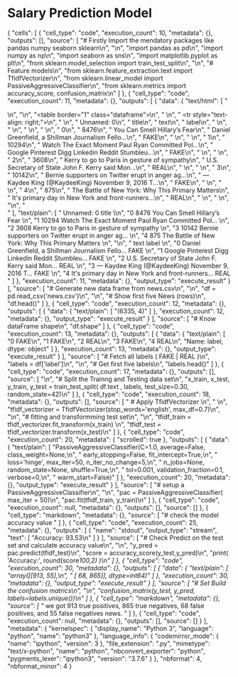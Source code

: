 # Salary Prediction Model
{
 "cells": [
  {
   "cell_type": "code",
   "execution_count": 10,
   "metadata": {},
   "outputs": [],
   "source": [
    "#  Firstly Import the mendatory packages like pandas numpy seaborn sklearn\n",
    "\n",
    "import pandas as pd\n",
    "import numpy as np\n",
    "import seaborn as sns\n",
    "import matplotlib.pyplot as plt\n",
    "from sklearn.model_selection import train_test_split\n",
    "\n",
    "# Feature models\n",
    "from sklearn.feature_extraction.text import TfidfVectorizer\n",
    "from sklearn.linear_model import PassiveAggressiveClassifier\n",
    "from sklearn.metrics import accuracy_score, confusion_matrix\n"
   ]
  },
  {
   "cell_type": "code",
   "execution_count": 11,
   "metadata": {},
   "outputs": [
    {
     "data": {
      "text/html": [
       "<div>\n",
       "<style scoped>\n",
       "    .dataframe tbody tr th:only-of-type {\n",
       "        vertical-align: middle;\n",
       "    }\n",
       "\n",
       "    .dataframe tbody tr th {\n",
       "        vertical-align: top;\n",
       "    }\n",
       "\n",
       "    .dataframe thead th {\n",
       "        text-align: right;\n",
       "    }\n",
       "</style>\n",
       "<table border=\"1\" class=\"dataframe\">\n",
       "  <thead>\n",
       "    <tr style=\"text-align: right;\">\n",
       "      <th></th>\n",
       "      <th>Unnamed: 0</th>\n",
       "      <th>title</th>\n",
       "      <th>text</th>\n",
       "      <th>label</th>\n",
       "    </tr>\n",
       "  </thead>\n",
       "  <tbody>\n",
       "    <tr>\n",
       "      <th>0</th>\n",
       "      <td>8476</td>\n",
       "      <td>You Can Smell Hillary’s Fear</td>\n",
       "      <td>Daniel Greenfield, a Shillman Journalism Fello...</td>\n",
       "      <td>FAKE</td>\n",
       "    </tr>\n",
       "    <tr>\n",
       "      <th>1</th>\n",
       "      <td>10294</td>\n",
       "      <td>Watch The Exact Moment Paul Ryan Committed Pol...</td>\n",
       "      <td>Google Pinterest Digg Linkedin Reddit Stumbleu...</td>\n",
       "      <td>FAKE</td>\n",
       "    </tr>\n",
       "    <tr>\n",
       "      <th>2</th>\n",
       "      <td>3608</td>\n",
       "      <td>Kerry to go to Paris in gesture of sympathy</td>\n",
       "      <td>U.S. Secretary of State John F. Kerry said Mon...</td>\n",
       "      <td>REAL</td>\n",
       "    </tr>\n",
       "    <tr>\n",
       "      <th>3</th>\n",
       "      <td>10142</td>\n",
       "      <td>Bernie supporters on Twitter erupt in anger ag...</td>\n",
       "      <td>— Kaydee King (@KaydeeKing) November 9, 2016 T...</td>\n",
       "      <td>FAKE</td>\n",
       "    </tr>\n",
       "    <tr>\n",
       "      <th>4</th>\n",
       "      <td>875</td>\n",
       "      <td>The Battle of New York: Why This Primary Matters</td>\n",
       "      <td>It's primary day in New York and front-runners...</td>\n",
       "      <td>REAL</td>\n",
       "    </tr>\n",
       "  </tbody>\n",
       "</table>\n",
       "</div>"
      ],
      "text/plain": [
       "   Unnamed: 0                                              title  \\\n",
       "0        8476                       You Can Smell Hillary’s Fear   \n",
       "1       10294  Watch The Exact Moment Paul Ryan Committed Pol...   \n",
       "2        3608        Kerry to go to Paris in gesture of sympathy   \n",
       "3       10142  Bernie supporters on Twitter erupt in anger ag...   \n",
       "4         875   The Battle of New York: Why This Primary Matters   \n",
       "\n",
       "                                                text label  \n",
       "0  Daniel Greenfield, a Shillman Journalism Fello...  FAKE  \n",
       "1  Google Pinterest Digg Linkedin Reddit Stumbleu...  FAKE  \n",
       "2  U.S. Secretary of State John F. Kerry said Mon...  REAL  \n",
       "3  — Kaydee King (@KaydeeKing) November 9, 2016 T...  FAKE  \n",
       "4  It's primary day in New York and front-runners...  REAL  "
      ]
     },
     "execution_count": 11,
     "metadata": {},
     "output_type": "execute_result"
    }
   ],
   "source": [
    "#  Generate new data frame from news.csv\n",
    "\n",
    "df = pd.read_csv('news.csv')\n",
    "\n",
    "# Show first five News (rows)\n",
    "df.head()"
   ]
  },
  {
   "cell_type": "code",
   "execution_count": 12,
   "metadata": {},
   "outputs": [
    {
     "data": {
      "text/plain": [
       "(6335, 4)"
      ]
     },
     "execution_count": 12,
     "metadata": {},
     "output_type": "execute_result"
    }
   ],
   "source": [
    "# Know dataFrame shape\n",
    "df.shape"
   ]
  },
  {
   "cell_type": "code",
   "execution_count": 13,
   "metadata": {},
   "outputs": [
    {
     "data": {
      "text/plain": [
       "0    FAKE\n",
       "1    FAKE\n",
       "2    REAL\n",
       "3    FAKE\n",
       "4    REAL\n",
       "Name: label, dtype: object"
      ]
     },
     "execution_count": 13,
     "metadata": {},
     "output_type": "execute_result"
    }
   ],
   "source": [
    "# Fetch all labels ( FAKE | REAL )\n",
    "labels = df['label']\n",
    "\n",
    "# Get first five labels\n",
    "labels.head()"
   ]
  },
  {
   "cell_type": "code",
   "execution_count": 17,
   "metadata": {},
   "outputs": [],
   "source": [
    "\n",
    "# Split the Trainng and Testing data set\n",
    "x_train, x_test, y_train, y_test = train_test_split( df.text , labels, test_size=0.30, random_state=42)\n"
   ]
  },
  {
   "cell_type": "code",
   "execution_count": 18,
   "metadata": {},
   "outputs": [],
   "source": [
    " # Apply TfidfVectorizer \n",
    "    \n",
    "tfidf_vectorizer = TfidfVectorizer(stop_words='english', max_df=0.7)\n",
    "\n",
    "# fitting and transformming  test set\n",
    "\n",
    "tfidf_train = tfidf_vectorizer.fit_transform(x_train) \n",
    "tfidf_test = tfidf_vectorizer.transform(x_test)\n"
   ]
  },
  {
   "cell_type": "code",
   "execution_count": 20,
   "metadata": {
    "scrolled": true
   },
   "outputs": [
    {
     "data": {
      "text/plain": [
       "PassiveAggressiveClassifier(C=1.0, average=False, class_weight=None,\n",
       "                            early_stopping=False, fit_intercept=True,\n",
       "                            loss='hinge', max_iter=50, n_iter_no_change=5,\n",
       "                            n_jobs=None, random_state=None, shuffle=True,\n",
       "                            tol=0.001, validation_fraction=0.1, verbose=0,\n",
       "                            warm_start=False)"
      ]
     },
     "execution_count": 20,
     "metadata": {},
     "output_type": "execute_result"
    }
   ],
   "source": [
    "# setup  a PassiveAggressiveClassifier\n",
    "\n",
    "pac = PassiveAggressiveClassifier( max_iter = 50)\n",
    "pac.fit(tfidf_train, y_train)\n"
   ]
  },
  {
   "cell_type": "code",
   "execution_count": null,
   "metadata": {},
   "outputs": [],
   "source": []
  },
  {
   "cell_type": "markdown",
   "metadata": {},
   "source": [
    "# check the model accuracy value "
   ]
  },
  {
   "cell_type": "code",
   "execution_count": 25,
   "metadata": {},
   "outputs": [
    {
     "name": "stdout",
     "output_type": "stream",
     "text": [
      "Accuracy: 93.53\n"
     ]
    }
   ],
   "source": [
    "# Check Predict on the test set and calculate accuracy value\n",
    "\n",
    "y_pred = pac.predict(tfidf_test)\n",
    "score = accuracy_score(y_test,y_pred)\n",
    "print( 'Accuracy:', round(score*100,2) )\n"
   ]
  },
  {
   "cell_type": "code",
   "execution_count": 30,
   "metadata": {},
   "outputs": [
    {
     "data": {
      "text/plain": [
       "array([[913,  55],\n",
       "       [ 68, 865]], dtype=int64)"
      ]
     },
     "execution_count": 30,
     "metadata": {},
     "output_type": "execute_result"
    }
   ],
   "source": [
    "# Set Build the confusion matrics\n",
    "\n",
    "confusion_matrix(y_test, y_pred, labels=labels.unique())\n"
   ]
  },
  {
   "cell_type": "markdown",
   "metadata": {},
   "source": [
    "* we got 913 true positives, 865 true negatives, 68 false positives, and 55 false negatives news. "
   ]
  },
  {
   "cell_type": "code",
   "execution_count": null,
   "metadata": {},
   "outputs": [],
   "source": []
  }
 ],
 "metadata": {
  "kernelspec": {
   "display_name": "Python 3",
   "language": "python",
   "name": "python3"
  },
  "language_info": {
   "codemirror_mode": {
    "name": "ipython",
    "version": 3
   },
   "file_extension": ".py",
   "mimetype": "text/x-python",
   "name": "python",
   "nbconvert_exporter": "python",
   "pygments_lexer": "ipython3",
   "version": "3.7.6"
  }
 },
 "nbformat": 4,
 "nbformat_minor": 4
}
